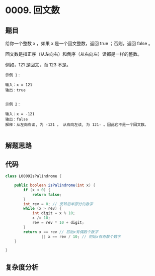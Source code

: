 # 0009. 回文数

## 题目
给你一个整数 x ，如果 x 是一个回文整数，返回 true ；否则，返回 false 。

回文数是指正序（从左向右）和倒序（从右向左）读都是一样的整数。

例如，121 是回文，而 123 不是。


```
示例 1：

输入：x = 121
输出：true


示例 2：

输入：x = -121
输出：false
解释：从左向右读, 为 -121 。 从右向左读, 为 121- 。因此它不是一个回文数。


```

## 解题思路



## 代码
```java
class L0009IsPalindrome {

    public boolean isPalindrome(int x) {
        if (x < 0) {
            return false;
        }
        int rev = 0; // 反转后半部分的数字
        while (x > rev) {
            int digit = x % 10;
            x /= 10;
            rev = rev * 10 + digit;
        }
        return x == rev // 初始x有偶数个数字
                || x == rev / 10; // 初始x有奇数个数字
    }

}
```

## 复杂度分析

